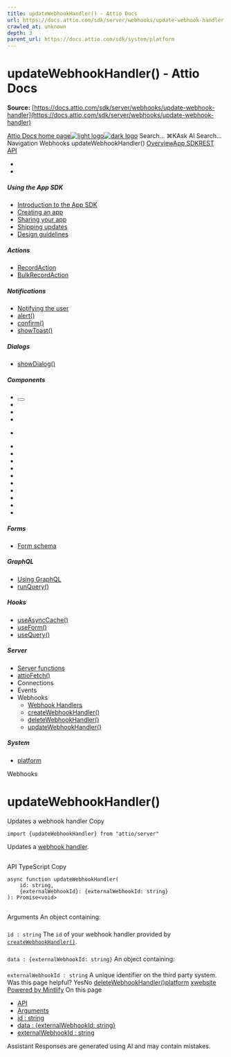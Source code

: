 ```yaml
---
title: updateWebhookHandler() - Attio Docs
url: https://docs.attio.com/sdk/server/webhooks/update-webhook-handler
crawled_at: unknown
depth: 3
parent_url: https://docs.attio.com/sdk/system/platform
---
```


# updateWebhookHandler() - Attio Docs

**Source:** [https://docs.attio.com/sdk/server/webhooks/update-webhook-handler](https://docs.attio.com/sdk/server/webhooks/update-webhook-handler)

[Attio Docs home page![light logo](https://mintlify.s3.us-west-1.amazonaws.com/attio/logo/light.svg)![dark logo](https://mintlify.s3.us-west-1.amazonaws.com/attio/logo/dark.svg)](https://docs.attio.com/)
Search...
⌘KAsk AI
Search...
Navigation
Webhooks
updateWebhookHandler()
[Overview](https://docs.attio.com/docs/overview)[App SDK](https://docs.attio.com/sdk/introduction)[REST API](https://docs.attio.com/rest-api/overview)
* [](https://build.attio.com/)
* [](https://attio.com/help)
##### Using the App SDK
  * [Introduction to the App SDK](https://docs.attio.com/sdk/introduction)
  * [Creating an app](https://docs.attio.com/sdk/creating-an-app)
  * [Sharing your app](https://docs.attio.com/sdk/sharing-your-app)
  * [Shipping updates](https://docs.attio.com/sdk/shipping-updates)
  * [Design guidelines](https://docs.attio.com/sdk/design-guidelines)


##### Actions
  * [RecordAction](https://docs.attio.com/sdk/actions/record-action)
  * [BulkRecordAction](https://docs.attio.com/sdk/actions/bulk-record-action)


##### Notifications
  * [Notifying the user](https://docs.attio.com/sdk/notifications/notifications)
  * [alert()](https://docs.attio.com/sdk/notifications/alert)
  * [confirm()](https://docs.attio.com/sdk/notifications/confirm)
  * [showToast()](https://docs.attio.com/sdk/notifications/show-toast)


##### Dialogs
  * [showDialog()](https://docs.attio.com/sdk/dialogs/show-dialog)


##### Components
  * [<Button />](https://docs.attio.com/sdk/components/button)
  * [<Checkbox />](https://docs.attio.com/sdk/components/checkbox)
  * [<Column />](https://docs.attio.com/sdk/components/column)
  * [<Combobox />](https://docs.attio.com/sdk/components/combobox)
  * [<Form />](https://docs.attio.com/sdk/components/form)
  * [<Link />](https://docs.attio.com/sdk/components/link)
  * [<NumberInput />](https://docs.attio.com/sdk/components/number-input)
  * [<Row />](https://docs.attio.com/sdk/components/row)
  * [<Section />](https://docs.attio.com/sdk/components/section)
  * [<SubmitButton />](https://docs.attio.com/sdk/components/submit-button)
  * [<TextBlock />](https://docs.attio.com/sdk/components/text-block)
  * [<TextInput />](https://docs.attio.com/sdk/components/text-input)
  * [<Toggle />](https://docs.attio.com/sdk/components/toggle)
  * [<Typography />](https://docs.attio.com/sdk/components/typography)
  * [<WithState />](https://docs.attio.com/sdk/components/with-state)


##### Forms
  * [Form schema](https://docs.attio.com/sdk/form-schema)


##### GraphQL
  * [Using GraphQL](https://docs.attio.com/sdk/graphql/graphql)
  * [runQuery()](https://docs.attio.com/sdk/graphql/run-query)


##### Hooks
  * [useAsyncCache()](https://docs.attio.com/sdk/hooks/use-async-cache)
  * [useForm()](https://docs.attio.com/sdk/hooks/use-form)
  * [useQuery()](https://docs.attio.com/sdk/hooks/use-query)


##### Server
  * [Server functions](https://docs.attio.com/sdk/server/server-functions)
  * [attioFetch()](https://docs.attio.com/sdk/server/attio-fetch)
  * Connections
  * Events
  * Webhooks
    * [Webhook Handlers](https://docs.attio.com/sdk/server/webhooks/webhook-handlers)
    * [createWebhookHandler()](https://docs.attio.com/sdk/server/webhooks/create-webhook-handler)
    * [deleteWebhookHandler()](https://docs.attio.com/sdk/server/webhooks/delete-webhook-handler)
    * [updateWebhookHandler()](https://docs.attio.com/sdk/server/webhooks/update-webhook-handler)


##### System
  * [platform](https://docs.attio.com/sdk/system/platform)


Webhooks
# updateWebhookHandler()
Updates a webhook handler
Copy
```
import {updateWebhookHandler} from "attio/server"
```

Updates a [webhook handler](https://docs.attio.com/sdk/server/webhooks/webhook-handlers).
## 
[​](https://docs.attio.com/sdk/server/webhooks/update-webhook-handler#api)
API
TypeScript
Copy
```
async function updateWebhookHandler(
    id: string,
    {externalWebhookId}: {externalWebhookId: string}
): Promise<void>
```

## 
[​](https://docs.attio.com/sdk/server/webhooks/update-webhook-handler#arguments)
Arguments
An object containing:
### 
[​](https://docs.attio.com/sdk/server/webhooks/update-webhook-handler#id-%3A-string)
`id : string`
The `id` of your webhook handler provided by [`createWebhookHandler()`](https://docs.attio.com/sdk/server/webhooks/create-webhook-handler).
### 
[​](https://docs.attio.com/sdk/server/webhooks/update-webhook-handler#data-%3A-%7Bexternalwebhookid%3A-string%7D)
`data : {externalWebhookId: string}`
An object containing:
#### 
[​](https://docs.attio.com/sdk/server/webhooks/update-webhook-handler#externalwebhookid-%3A-string)
`externalWebhookId : string`
A unique identifier on the third party system.
Was this page helpful?
YesNo
[deleteWebhookHandler()](https://docs.attio.com/sdk/server/webhooks/delete-webhook-handler)[platform](https://docs.attio.com/sdk/system/platform)
[x](https://x.com/Attio)[website](https://attio.com)
[Powered by Mintlify](https://mintlify.com/preview-request?utm_campaign=poweredBy&utm_medium=referral&utm_source=docs.attio.com)
On this page
  * [API](https://docs.attio.com/sdk/server/webhooks/update-webhook-handler#api)
  * [Arguments](https://docs.attio.com/sdk/server/webhooks/update-webhook-handler#arguments)
  * [id : string](https://docs.attio.com/sdk/server/webhooks/update-webhook-handler#id-%3A-string)
  * [data : {externalWebhookId: string}](https://docs.attio.com/sdk/server/webhooks/update-webhook-handler#data-%3A-%7Bexternalwebhookid%3A-string%7D)
  * [externalWebhookId : string](https://docs.attio.com/sdk/server/webhooks/update-webhook-handler#externalwebhookid-%3A-string)


Assistant
Responses are generated using AI and may contain mistakes.
